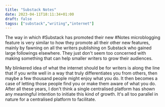 ```yaml
---
title: "Substack Notes"
date: 2023-04-11T18:11:34+01:00
draft: false
tagss: ["substack","writing","internet"]
---
```


The way in which #Substack has promoted their new #Notes microblogging feature is very similar to how they promote all their other new features, mainly by fawning on all the writers publishing on Substack who gained large followings elsewhere. They just don't seem too concerned with making something that can help smaller writers to grow their audiences.

My blinkered idea of what the internet should be for writers is along the line that if you write well in a way that truly differentiates you from others, then maybe a few thousand people might enjoy what you do. It then becomes a case of letting those people find you or make them aware of what you do. After all these years, I don't think a single centralised platform has shown any meaningful intention to initiate this kind of growth. It's all too parallel in nature for a centralised platform to facilitate.
  